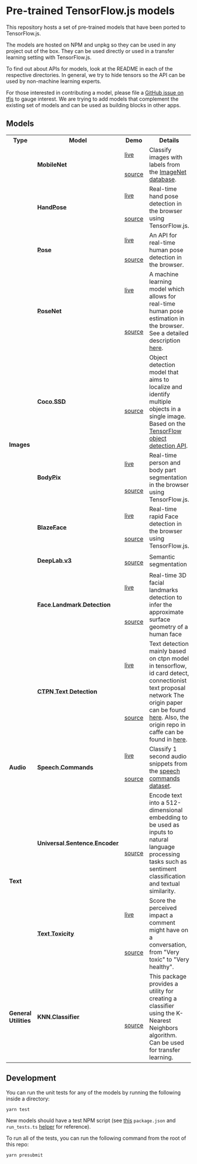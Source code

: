 # Pre-trained TensorFlow.js models

This repository hosts a set of pre-trained models that have been ported to
TensorFlow.js.

The models are hosted on NPM and unpkg so they can be used in any project out of the box. They can be used directly or used in a transfer learning
setting with TensorFlow.js.

To find out about APIs for models, look at the README in each of the respective
directories. In general, we try to hide tensors so the API can be used by
non-machine learning experts.

For those interested in contributing a model, please file a [GitHub issue on tfjs](https://github.com/tensorflow/tfjs/issues) to gauge
interest. We are trying to add models that complement the existing set of models
and can be used as building blocks in other apps.

## Models

<table style="max-width:100%;table-layout:auto;">
  <tr style="text-align:center;">
    <th>Type</th>
    <th>Model</th>
    <th>Demo</th>
    <th>Details</th>
    <th>Install</th>
  </tr>
  <!-- Images -->
  <!-- ** MobileNet -->
  <tr>
    <td rowspan="20"><b>Images</b></td>
    <td rowspan="2">
      <b><a style="white-space:nowrap; display:inline-block;" href="./mobilenet"><div style='vertical-align:middle; display:inline;'>MobileNet</div></a></b>
    </td>
    <td><a href="https://storage.googleapis.com/tfjs-models/demos/mobilenet/index.html">live</a></td>
    <td rowspan="2">Classify images with labels from the <a href="http://www.image-net.org/">ImageNet database</a>.</td>
    <td rowspan="2"><code>npm i @tensorflow-models/mobilenet</code></td>
  </tr>
  <tr>
    <td><a href="./mobilenet/demo/index.html">source</a></td>
  </tr>
  <tr>
    <td rowspan="2">
      <b><a style="white-space:nowrap; display:inline-block;" href="./handpose"><div style='vertical-align:middle; display:inline;'>HandPose</div></a></b>
    </td>
    <td><a href="https://storage.googleapis.com/tfjs-models/demos/handtrack/index.html">live</a></td>
    <td rowspan="2">Real-time hand pose detection in the browser using TensorFlow.js.</td>
    <td rowspan="2"><code>npm i @tensorflow-models/handpose</code></td>
  </tr>
  <tr>
    <td><a href="./handpose/demo/index.html">source</a></td>
  </tr>
  <!-- ** Pose -->
  <tr>
    <td rowspan="2">
      <b><a style="white-space:nowrap; display:inline-block;" href="./pose-detection"><div style='vertical-align:middle; display:inline;'>Pose</div></a></b>
    </td>
    <td><a href="https://storage.googleapis.com/tfjs-models/demos/pose-detection/index.html?model=movenet">live</a></td>
    <td rowspan="2">An API for real-time human pose detection in the browser.</td>
    <td rowspan="2"><code>npm i @tensorflow-models/pose-detection</code></td>
  </tr>
  <tr>
    <td><a href="./pose-detection/demos/live_video/index.html">source</a></td>
  </tr>
  <!-- ** PoseNet -->
  <tr>
    <td rowspan="2">
      <b><a style="white-space:nowrap; display:inline-block;" href="./posenet"><div style='vertical-align:middle; display:inline;'>PoseNet</div></a></b>
    </td>
    <td><a href="https://storage.googleapis.com/tfjs-models/demos/posenet/camera.html">live</a></td>
    <td rowspan="2">A machine learning model which allows for real-time human pose estimation in the browser. See a
      detailed description <a
        href="https://medium.com/tensorflow/real-time-human-pose-estimation-in-the-browser-with-tensorflow-js-7dd0bc881cd5">here</a>.
    </td>
    <td rowspan="2"><code>npm i @tensorflow-models/posenet</code></td>
  </tr>
  <tr>
    <td><a href="./posenet/demos/camera.html">source</a></td>
  </tr>
  <!-- ** Coco SSD -->
  <tr>
    <td rowspan="2">
      <b><a style="white-space:nowrap; display:inline-block;" href="./coco-ssd"><div style='vertical-align:middle; display:inline;'>Coco SSD</div></a></b>
    </td>
    <td><a href=""></a></td>
    <td rowspan="2">Object detection model that aims to localize and identify multiple objects in a single image. Based
      on the <a href="https://github.com/tensorflow/models/blob/master/research/object_detection/README.md">TensorFlow
        object detection API</a>.</td>
    <td rowspan="2"><code>npm i @tensorflow-models/coco-ssd</code></td>
  </tr>
  <tr>
    <td><a href="./coco-ssd/demo">source</a></td>
  </tr>
  <!-- ** BodyPix -->
  <tr>
    <td rowspan="2">
      <b><a style="white-space:nowrap; display:inline-block;" href="./body-pix"><div style='vertical-align:middle; display:inline;'>BodyPix</div></a></b>
    </td>
    <td><a href="https://storage.googleapis.com/tfjs-models/demos/body-pix/index.html">live</a></td>
    <td rowspan="2">Real-time person and body part segmentation in the browser using TensorFlow.js.</td>
    <td rowspan="2"><code>npm i @tensorflow-models/body-pix</code></td>
  </tr>
  <tr>
    <td><a href="./body-pix/demos/index.html">source</a></td>
  </tr>
  <!-- ** BlazeFace -->
  <tr>
    <td rowspan="2">
      <b><a style="white-space:nowrap; display:inline-block;" href="./blazeface"><div style='vertical-align:middle; display:inline;'>BlazeFace</div></a></b>
    </td>
    <td><a href="https://storage.googleapis.com/tfjs-models/demos/blazeface/index.html">live</a></td>
    <td rowspan="2">Real-time rapid Face detection in the browser using TensorFlow.js.</td>
    <td rowspan="2"><code>npm i @tensorflow-models/blazeface</code></td>
  </tr>
  <tr>
    <td><a href="./blazeface/demo/index.html">source</a></td>
  </tr>
  <!-- ** DeepLab -->
  <tr>
    <td rowspan="2">
      <b><a style="white-space:nowrap; display:inline-block;" href="./deeplab"><div style='vertical-align:middle; display:inline;'>DeepLab v3</div></a></b>
    </td>
    <td><a href=""></a></td>
    <td rowspan="2">Semantic segmentation</td>
    <td rowspan="2"><code>npm i @tensorflow-models/deeplab</code></td>
  </tr>
  <tr>
    <td><a href="./deeplab/demo/index.html">source</a></td>
  </tr>
  <!-- ** Face Landmark Detection -->
  <tr>
    <td rowspan="2">
      <b><a style="white-space:nowrap; display:inline-block;" href="./face-landmarks-detection"><div style='vertical-align:middle; display:inline;'>Face Landmark Detection</div></a></b>
    </td>
    <td><a href="https://storage.googleapis.com/tfjs-models/demos/face-landmarks-detection/index.html">live</a></td>
    <td rowspan="2">Real-time 3D facial landmarks detection to infer the approximate surface geometry of a human face
    </td>
    <td rowspan="2"><code>npm i @tensorflow-models/face-landmarks-detection</code></td>
  </tr>
  <tr>
    <td><a href="./face-landmarks-detection/demo/index.html">source</a></td>
  </tr>

  <!-- ** CTPN Text Detection -->
  <tr>
    <td rowspan="2">
      <b><a style="white-space:nowrap; display:inline-block;" href="./face-landmarks-detection"><div style='vertical-align:middle; display:inline;'>CTPN Text Detection</div></a></b>
    </td>
    <td><a href="https://storage.googleapis.com/tfjs-models/demos/ctpn/index.html">live</a></td>
    <td rowspan="2">Text detection mainly based on ctpn model in tensorflow, id card detect, connectionist text proposal network The origin paper can be found <a href="https://github.com/tianzhi0549/CTPN">here</a>. Also, the origin repo in caffe can be found in <a href="https://arxiv.org/abs/1609.03605">here</a>.
    </td>
    <td rowspan="2"><code>npm i @tensorflow-models/ctpn</code></td>
  </tr>
  <tr>
    <td><a href="./ctpn/demo/index.html">source</a></td>
  </tr>

  <!-- * Audio -->
  <!-- ** Speech Commands -->
  <tr>
    <td rowspan="2"><b>Audio</b></td>
    <td rowspan="2">
      <b><a style="white-space:nowrap; display:inline-block;" href="./speech-commands"><div style='vertical-align:middle; display:inline;'>Speech Commands</div></a></b>
    </td>
    <td><a href="https://storage.googleapis.com/tfjs-speech-model-test/2019-01-03a/dist/index.html">live</a></td>
    <td rowspan="2">Classify 1 second audio snippets from the <a
        href="https://www.tensorflow.org/tutorials/sequences/audio_recognition">speech commands dataset</a>.</td>
    <td rowspan="2"><code>npm i @tensorflow-models/speech-commands</code></td>
  </tr>
  <tr>
    <td><a href="./speech-commands/demo/index.html">source</a></td>
  </tr>
  <!-- * Text -->
  <!-- ** Universal Sentence Encoder -->
  <tr>
    <td rowspan="4"><b>Text</b></td>
    <td rowspan="2">
      <b><a style="white-space:nowrap; display:inline-block;" href="./universal-sentence-encoder"><div style='vertical-align:middle; display:inline;'>Universal Sentence Encoder</div></a></b>
    </td>
    <td><a href=""></a></td>
    <td rowspan="2">Encode text into a 512-dimensional embedding to be used as inputs to natural language processing
      tasks such as sentiment classification and textual similarity.</td>
    <td rowspan="2"><code>npm i @tensorflow-models/universal-sentence-encoder</code></td>
  </tr>
  <tr>
    <td><a href="./universal-sentence-encoder/demo">source</a></td>
  </tr>
  <!-- ** Text Toxicity -->
  <tr>
    <td rowspan="2">
      <b><a style="white-space:nowrap; display:inline-block;" href="./toxicity"><div style='vertical-align:middle; display:inline;'>Text Toxicity</div></a></b>
    </td>
    <td><a href="https://storage.googleapis.com/tfjs-models/demos/toxicity/index.html">live</a></td>
    <td rowspan="2">Score the perceived impact a comment might have on a conversation, from "Very toxic" to "Very
      healthy".</td>
    <td rowspan="2"><code>npm i @tensorflow-models/toxicity</code></td>
  </tr>
  <tr>
    <td><a href="./toxicity/demo/index.html">source</a></td>
  </tr>
  <!-- * General Utilities -->
  <tr>
    <td rowspan="2"><b>General Utilities</b></td>
    <!-- ** KNN Classifier -->
    <td rowspan="2">
      <b><a style="white-space:nowrap; display:inline-block;" href="./knn-classifier"><div style='vertical-align:middle; display:inline;'>KNN Classifier</div></a></b>
    </td>
    <td><a href=""></a></td>
    <td rowspan="2">This package provides a utility for creating a classifier using the K-Nearest Neighbors algorithm.
      Can be used for transfer learning.</td>
    <td rowspan="2"><code>npm i @tensorflow-models/knn-classifier</code></td>
  </tr>
  <tr>
    <td><a href="./knn-classifier/demo">source</a></td>
  </tr>
</table>

## Development

You can run the unit tests for any of the models by running the following
inside a directory:

`yarn test`

New models should have a test NPM script (see [this](./mobilenet/package.json) `package.json` and `run_tests.ts` [helper](./mobilenet/run_tests.ts) for reference).

To run all of the tests, you can run the following command from the root of this
repo:

`yarn presubmit`
